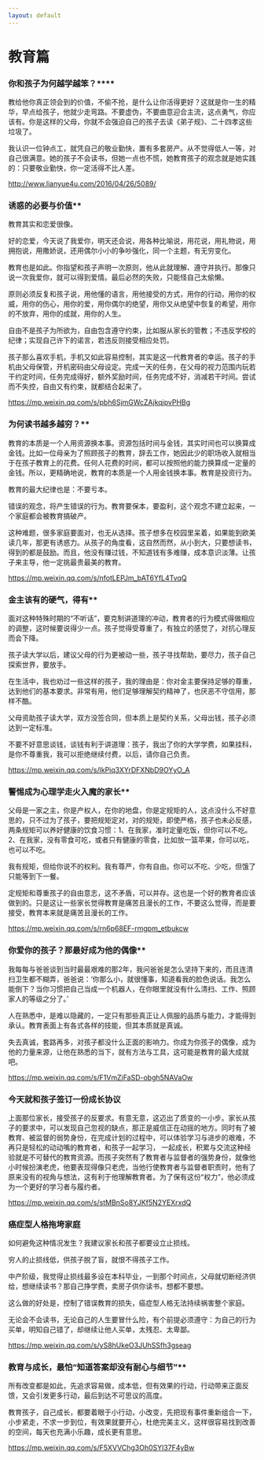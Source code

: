 ```yaml
---
layout: default
---
```


# 教育篇

### 你和孩子为何越学越笨？****

教给他你真正领会到的价值，不偷不抢，是什么让你活得更好？这就是你一生的精华，早点给孩子，他就少走弯路。不要虚伪，不要曲意迎合主流，这点勇气，你应该有。你是这样的父母，你就不会强迫自己的孩子去读《弟子规》、二十四孝这些垃圾了。

我认识一位钟点工，就凭自己的敬业勤快，置有多套房产。从不觉得低人一等，对自己很满意。她的孩子不会读书，但她一点也不慌，她教育孩子的观念就是她实践的：只要敬业勤快，你一定活得不比人差。

http://www.lianyue4u.com/2016/04/26/5089/



### 诱惑的必要与价值**

教育其实和恋爱很像。

好的恋爱，今天说了我爱你，明天还会说，用各种比喻说，用花说，用礼物说，用拥抱说，用撒娇说，还用偶尔小小的争吵强化，同一个主题，有无穷变化。

教育也是如此。你指望和孩子声明一次原则，他从此就理解、遵守并执行。那像只说一次我爱你，就可以得到爱情。最后必然的失败，只能怪自己太偷懒。

原则必须反复和孩子说，用他懂的语言，用他接受的方式，用你的行动，用你的权威，用你的伤心，用你的爱，用你偶尔的绝望，用你又从绝望中恢复的希望，用你的不放弃，用你的成就，用你的人生。

自由不是孩子为所欲为，自由包含遵守约束，比如服从家长的管教；不违反学校的纪律；实现自己许下的诺言，若违反则接受相应处罚。

孩子那么喜欢手机，手机又如此容易控制，其实是这一代教育者的幸运。孩子的手机由父母保管，开机密码由父母设定。完成一天的任务，在父母的视力范围内玩若干约定时间，任务完成得好，额外奖励时间，任务完成不好，消减若干时间。尝试而不失控，自由又有约束，就都结合起来了。

https://mp.weixin.qq.com/s/pbh6SjmGWcZAjkqjpvPHBg



### 为何读书越多越穷？**

教育的本质是一个人用资源换本事。资源包括时间与金钱，其实时间也可以换算成金钱。比如一位母亲为了照顾孩子的教育，辞去工作，她因此少的职场收入就相当于在孩子教育上的花费。任何人花费的时间，都可以按照他的能力换算成一定量的金钱。所以，更精确地说，教育的本质是一个人用金钱换本事。教育是投资行为。

教育的最大纪律也是：不要亏本。

错误的观念，将产生错误的行为。教育要保本，要盈利，这个观念不建立起来，一个家庭都会被教育搞破产。

这种难题，很多家庭要面对，也无从选择。孩子想多在校园里呆着，如果能到欧美读几年，那更有诱惑力。从孩子的角度看，这自然而然，从小到大，只要想读书，得到的都是鼓励。而且，他没有赚过钱，不知道钱有多难赚，成本意识淡薄。让孩子来主导，他一定挑最贵最美的教育。

https://mp.weixin.qq.com/s/nfotLEPJm_bAT6YfL4TvqQ



### 金主该有的硬气，得有**

面对这种特殊时期的“不听话”，要克制讲道理的冲动，教育者的行为模式得做相应的调整，这时候要说得少一点。孩子觉得受尊重了，有独立的感觉了，对抗心理反而会下降。

孩子读大学以后，建议父母的行为更被动一些，孩子寻找帮助，要尽力，孩子自己探索世界，要放手。

在生活中，我也劝过一些这样的孩子，我的理由是：你对金主要保持足够的尊重，达到他们的基本要求。非常有用，他们足够理解契约精神了，也厌恶不守信用，那样不酷。

父母资助孩子读大学，双方没签合同，但本质上是契约关系，父母出钱，孩子必须达到一定标准。

不要不好意思谈钱，谈钱有利于讲道理：孩子，我出了你的大学学费，如果挂科，是你不尊重我，我可以拒绝继续付费，以后，请你自己负责。

https://mp.weixin.qq.com/s/lkPiq3XYrDFXNbD9OYyO_A



### 警惕成为心理学走火入魔的家长**

父母是一家之主，你是产权人，在你的地盘，你是定规矩的人，这点没什么不好意思的，只不过为了孩子，要把规矩定对，对的规矩，即使严格，孩子也未必反感，两条规矩可以养好健康的饮食习惯：1、在我家，准时定量吃饭，但你可以不吃。2、在我家，没有零食可吃，或者只有健康的零食，比如放一篮苹果，你可以吃，也可以不吃。

我有规矩，但给你说不的权利。我有尊严，你有自由。你可以不吃、少吃，但饿了只能等到下一餐。

定规矩和尊重孩子的自由意志，这不矛盾，可以并存。这也是一个好的教育者应该做到的。只是这让一些家长觉得教育是痛苦且漫长的工作，不要这么觉得，而是要接受，教育本来就是痛苦且漫长的工作。

https://mp.weixin.qq.com/s/rn6p68EF-rmgpm_etbukcw



### 你爱你的孩子？那最好成为他的偶像**

我每每与爸爸谈到当时最最艰难的那2年，我问爸爸是怎么坚持下来的，而且连清扫卫生都不糊弄，爸爸说：‘你那么小，就很懂事，知道看我的脸色说话。我怎么能倒下？当你习惯把自己当成一个机器人，在你眼里就没有什么清扫、工作、照顾家人的等级之分了。’

人在熟悉中，是难以隐藏的，一定只有那些真正让人佩服的品质与能力，才能得到承认。教育表面上有各式各样的技能，但其本质就是真诚。

失去真诚，套路再多，对孩子都没什么正面的影响力。你成为你孩子的偶像，成为他的力量来源，让他在熟悉的当下，就有方法与工具，这可能是教育的最大成就吧。

https://mp.weixin.qq.com/s/F1VmZjFaSD-obgh5NAVaOw



### 今天就和孩子签订一份成长协议

上面那位家长，接受孩子的反要求。有意无意，这迈出了质变的一小步。家长从孩子的要求中，可以发现自己忽视的缺点，那正是威信正在动摇的地方。同时有了被教育、被监督的弱势身份，在完成计划的过程中，可以体验学习与进步的艰难，不再只是轻松的动动嘴的教育者，和孩子一起学习， 一起成长，积累与交流这种经验就是不可替代的教育资源。而孩子突然有了教育者与监督者的强势身份，就像他小时候扮演老虎，他要表现得像只老虎，当他行使教育者与监督者职责时，他有了原来没有的视角与想法，这有利于他理解教育者。为了保有这份“权力”，他必须成为一个更好的学习者与履约者。

https://mp.weixin.qq.com/s/stMBnSo8YJKf5N2YEXrxdQ



### 癌症型人格拖垮家庭

如何避免这种情况发生？我建议家长和孩子都要设立止损线。

穷人的止损线低，供孩子脱了盲，就恨不得孩子工作。

中产阶级，我觉得止损线最多设在本科毕业，一到那个时间点，父母就切断经济供给，想继续读书？那自己挣学费，卖房子供你读书，想都不要想。

这么做的好处是，控制了错误教育的损失，癌症型人格无法持续祸害整个家庭。

无论会不会读书，无论自己的人生要冒什么险，有个前提必须遵守：为自己的行为买单，明知自己错了，却继续让他人买单，太残忍、太卑鄙。

https://mp.weixin.qq.com/s/yS8hUkeO3JUhSSfh3gseag



### 教育与成长，最怕“知道答案却没有耐心与细节”**

所有改变都是如此，先追求容易做，成本低，但有效果的行动，行动带来正面反馈，又会引发更多行动，最后到达不可思议的高度。

教育孩子，自己成长，都要着眼于小行动，小改变，先把现有事件重新组合一下，小步紧走，不求一步到位，有效果就要开心，杜绝完美主义，这样很容易找到改善的空间，每天也充满小乐趣，成长更有意思。

https://mp.weixin.qq.com/s/F5XVVChg3Oh0SYl37F4yBw
